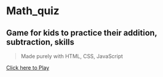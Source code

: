 # Math_quiz

## Game for kids to practice their addition, subtraction, skills 

> Made purely with HTML, CSS, JavaScript



[Click here to Play](https://iamsahil1910.github.io/Math_quiz/)
